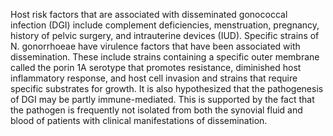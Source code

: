 Host risk factors that are associated with disseminated gonococcal infection (DGI) include complement deficiencies, menstruation, pregnancy, history of pelvic surgery, and intrauterine devices (IUD). Specific strains of N. gonorrhoeae have virulence factors that have been associated with dissemination. These include strains containing a specific outer membrane called the porin 1A serotype that promotes resistance, diminished host inflammatory response, and host cell invasion and strains that require specific substrates for growth. It is also hypothesized that the pathogenesis of DGI may be partly immune-mediated. This is supported by the fact that the pathogen is frequently not isolated from both the synovial fluid and blood of patients with clinical manifestations of dissemination.